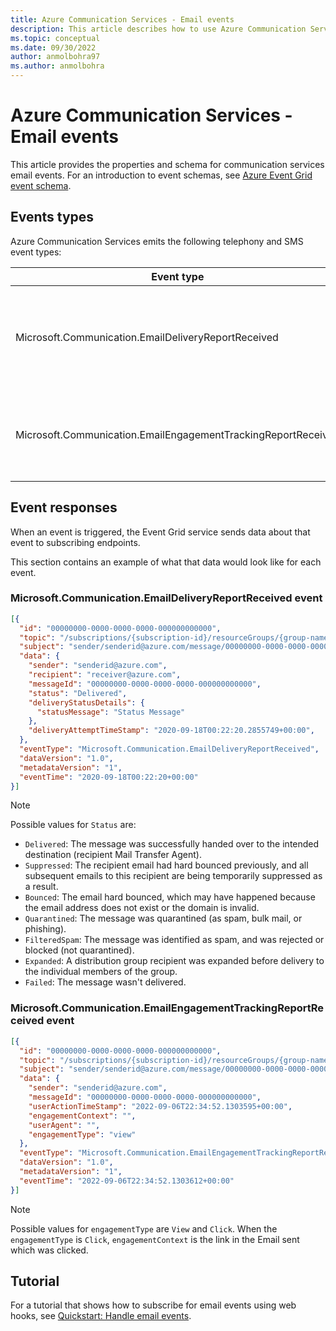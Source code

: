 ```yaml
---
title: Azure Communication Services - Email events
description: This article describes how to use Azure Communication Services as an Event Grid event source for Email Events.
ms.topic: conceptual
ms.date: 09/30/2022
author: anmolbohra97
ms.author: anmolbohra
---
```


# Azure Communication Services - Email events

This article provides the properties and schema for communication services email events. For an introduction to event schemas, see [Azure Event Grid event schema](event-schema.md).

## Events types

Azure Communication Services emits the following telephony and SMS event types:

| Event type                                                  | Description                                                                                    |
| ----------------------------------------------------------- | ---------------------------------------------------------------------------------------------- |
| Microsoft.Communication.EmailDeliveryReportReceived                         | Published when a delivery report is received for an Email sent by the Communication Service. |
| Microsoft.Communication.EmailEngagementTrackingReportReceived           |    Published when the Email sent is either opened or the link, if applicable is clicked.  |

## Event responses

When an event is triggered, the Event Grid service sends data about that event to subscribing endpoints.

This section contains an example of what that data would look like for each event.

### Microsoft.Communication.EmailDeliveryReportReceived event

```json
[{
  "id": "00000000-0000-0000-0000-000000000000",
  "topic": "/subscriptions/{subscription-id}/resourceGroups/{group-name}/providers/microsoft.communication/communicationservices/{communication-services-resource-name}",
  "subject": "sender/senderid@azure.com/message/00000000-0000-0000-0000-000000000000",
  "data": {
    "sender": "senderid@azure.com", 
    "recipient": "receiver@azure.com",
    "messageId": "00000000-0000-0000-0000-000000000000",
    "status": "Delivered",
    "deliveryStatusDetails": {
      "statusMessage": "Status Message"
    },
    "deliveryAttemptTimeStamp": "2020-09-18T00:22:20.2855749+00:00",
  },
  "eventType": "Microsoft.Communication.EmailDeliveryReportReceived",
  "dataVersion": "1.0",
  "metadataVersion": "1",
  "eventTime": "2020-09-18T00:22:20+00:00"
}]
```

> [!NOTE]
> Possible values for `Status` are:
> - `Delivered`: The message was successfully handed over to the intended destination (recipient Mail Transfer Agent).
> - `Suppressed`: The recipient email had hard bounced previously, and all subsequent emails to this recipient are being temporarily suppressed as a result.
> - `Bounced`: The email hard bounced, which may have happened because the email address does not exist or the domain is invalid.
> - `Quarantined`: The message was quarantined (as spam, bulk mail, or phishing).
> - `FilteredSpam`: The message was identified as spam, and was rejected or blocked (not quarantined).
> - `Expanded`: A distribution group recipient was expanded before delivery to the individual members of the group.
> - `Failed`: The message wasn't delivered.

### Microsoft.Communication.EmailEngagementTrackingReportReceived event

```json
[{
  "id": "00000000-0000-0000-0000-000000000000",
  "topic": "/subscriptions/{subscription-id}/resourceGroups/{group-name}/providers/microsoft.communication/communicationservices/{communication-services-resource-name}",
  "subject": "sender/senderid@azure.com/message/00000000-0000-0000-0000-000000000000",
  "data": {
    "sender": "senderid@azure.com", 
    "messageId": "00000000-0000-0000-0000-000000000000",
    "userActionTimeStamp": "2022-09-06T22:34:52.1303595+00:00",
    "engagementContext": "",
    "userAgent": "",
    "engagementType": "view"
  },
  "eventType": "Microsoft.Communication.EmailEngagementTrackingReportReceived",
  "dataVersion": "1.0",
  "metadataVersion": "1",
  "eventTime": "2022-09-06T22:34:52.1303612+00:00"
}]
```

> [!NOTE]
> Possible values for `engagementType` are `View` and `Click`. When the `engagementType` is `Click`, `engagementContext` is the link in the Email sent which was clicked.

## Tutorial
For a tutorial that shows how to subscribe for email events using web hooks, see [Quickstart: Handle email events](../communication-services/quickstarts/email/handle-email-events.md). 
